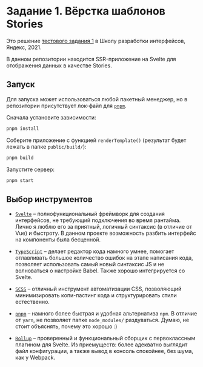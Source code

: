 # Задание 1. Вёрстка шаблонов Stories

Это решение [тестового задания 1](https://github.com/yndx-shri/shri-2021-task-1) в Школу разработки интерфейсов, Яндекс, 2021.

В данном репозитории находится SSR-приложение на Svelte для отображения данных в качестве Stories.

## Запуск

Для запуска может использоваться любой пакетный менеджер, но в репозитории присутствует лок-файл для [`pnpm`](https://pnpm.js.org/).

Сначала установите зависимости:

```bash
pnpm install
```

Соберите приложение с функцией `renderTemplate()` (результат будет лежать в папке `public/build/`):

```bash
pnpm build
```

Запустите сервер:

```bash
pnpm start
```

## Выбор инструментов

* [`Svelte`](http://svelte.dev/) – полнофункциональный фреймворк для создания интерфейсов, не требующий подключения во время рантайма. Лично я люблю его за приятный, логичный синтаксис (в отличие от Vue) и быстроту. В данном проекте возможность разбить интерфейс на компоненты была бесценной.

* [`TypeScript`](https://www.typescriptlang.org/) – делает редактор кода намного умнее, помогает отлавливать большое количество ошибок на этапе написания кода, позволяет использовать самый новый синтаксис JS и не волноваться о настройке Babel. Также хорошо интегрируется со Svelte.

* [`SCSS`](https://sass-lang.com/) – отличный инструмент автоматизации CSS, позволяющий минимизировать копи-пастинг кода и структурировать стили естественно.

* [`pnpm`](https://pnpm.js.org/) – намного более быстрая и удобная альтернатива `npm`. В отличие от `yarn`, не позволяет папке `node_modules/` раздуваться. Думаю, не стоит объяснять, почему это хорошо :)

* [`Rollup`](https://rollupjs.org/guide/en/) – проверенный и функциональный сборщик с первоклассным плагином для Svelte. Из приемуществ: более адекватно выглядит файл конфигурации, а также вывод в консоль спокойнее, без шума, как у Webpack.
